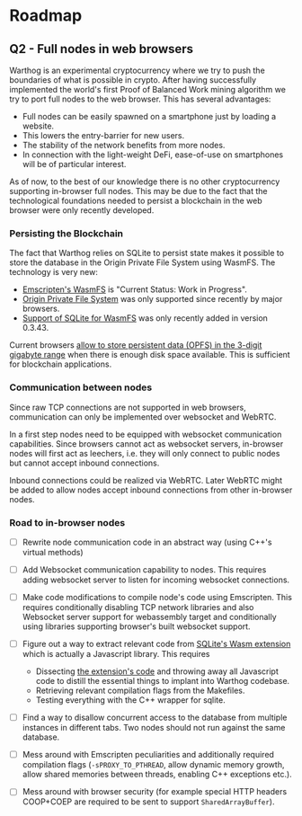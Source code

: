 # Roadmap
## Q2 - Full nodes in web browsers
Warthog is an experimental cryptocurrency where we try to push the boundaries of what is possible in crypto. After having successfully implemented the world's first Proof of Balanced Work mining algorithm we try to port full nodes to the web browser. This has several advantages:
 - Full nodes can be easily spawned on a smartphone just by loading a website.
 - This lowers the entry-barrier for new users.
 - The stability of the network benefits from more nodes.
 - In connection with the light-weight DeFi, ease-of-use on smartphones will be of particular interest.

As of now, to the best of our knowledge there is no other cryptocurrency supporting in-browser full nodes. This may be due to the fact that the technological foundations needed to persist a blockchain in the web browser were only recently developed.

### Persisting the Blockchain

The fact that Warthog relies on SQLite to persist state makes it possible to store the database in the Origin Private File System using WasmFS. The technology is very new:

- [Emscripten's WasmFS](https://emscripten.org/docs/api_reference/Filesystem-API.html#new-file-system-wasmfs) is "Current Status: Work in Progress".
- [Origin Private File System](https://webkit.org/blog/12257/the-file-system-access-api-with-origin-private-file-system/) was only supported since recently by major browsers.
- [Support of SQLite for WasmFS](https://sqlite.org/wasm/doc/trunk/persistence.md#opfs-wasmfs) was only recently added in version 0.3.43. 

Current browsers [allow to store persistent data (OPFS) in the 3-digit gigabyte range](https://developer.mozilla.org/en-US/docs/Web/API/Storage_API/Storage_quotas_and_eviction_criteria) when there is enough disk space available. This is sufficient for blockchain applications.

### Communication between nodes
Since raw TCP connections are not supported in web browsers, communication can only be implemented over websocket and WebRTC. 

In a first step nodes need to be equipped with websocket communication capabilities. Since browsers cannot act as websocket servers, in-browser nodes will first act as leechers, i.e. they will only connect to public nodes but cannot accept inbound connections. 

Inbound connections could be realized via WebRTC. Later WebRTC might be added to allow nodes accept inbound connections from other in-browser nodes.


### Road to in-browser nodes

- [ ] Rewrite node communication code in an abstract way (using C++'s virtual methods)
- [ ] Add Websocket communication capability to nodes. This requires adding websocket server to listen for incoming websocket connections.
- [ ] Make code modifications to compile node's code using Emscripten. This requires conditionally disabling TCP network libraries and also Websocket server support for webassembly target and conditionally using libraries supporting browser's built websocket support.
- [ ] Figure out a way to extract relevant code from [SQLite's Wasm extension](https://sqlite.org/wasm/doc/trunk/index.md) which is actually a Javascript library. This requires
    - Dissecting [the extension's code](https://sqlite.org/src/dir/ext/wasm) and throwing away all Javascript code to distill the essential things to implant into Warthog codebase.
    - Retrieving relevant compilation flags from the Makefiles.
    - Testing everything with the C++ wrapper for sqlite.
- [ ] Find a way to disallow concurrent access to the database from multiple instances in different tabs. Two nodes should not run against the same database.
- [ ] Mess around with Emscripten peculiarities and additionally required compilation flags (`-sPROXY_TO_PTHREAD`, allow dynamic memory growth, allow shared memories between threads, enabling C++ exceptions etc.).
- [ ] Mess around with browser security (for example special HTTP headers COOP+COEP are required to be sent to support `SharedArrayBuffer`).



